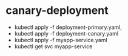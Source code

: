 # canary-deployment
- kubectl apply -f deployment-primary.yaml,
- kubectl apply -f deployment-canary.yaml
- kubectl apply -f myapp-service.yaml
- kubectl get svc myapp-service
